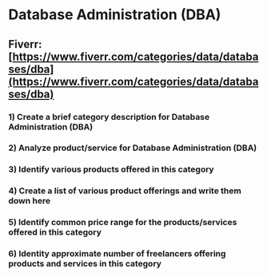 # Database Administration (DBA)
## Fiverr: [https://www.fiverr.com/categories/data/databases/dba](https://www.fiverr.com/categories/data/databases/dba)
### 1) Create a brief category description for Database Administration (DBA)
### 2) Analyze product/service for Database Administration (DBA)
### 3) Identify various products offered in this category
### 4) Create a list of various product offerings and write them down here
### 5) Identify common price range for the products/services offered in this category
### 6) Identity approximate number of freelancers offering products and services in this category

